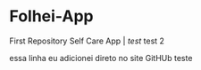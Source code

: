 # Folhei-App
 First Repository Self Care App | *test*
 test 2

 essa linha eu adicionei direto no site GitHUb
 teste
